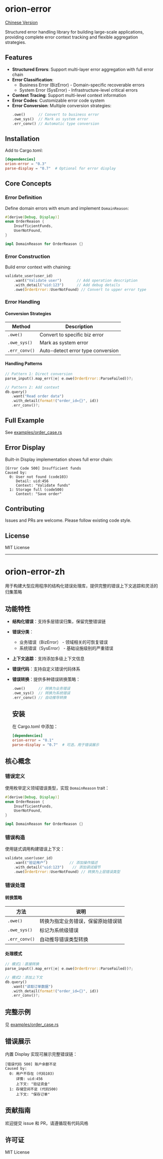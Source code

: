 # orion-error
[Chinese Version](#orion-error-zh)

Structured error handling library for building large-scale applications, providing complete error context tracking and flexible aggregation strategies.

## Features

- **Structured Errors**: Support multi-layer error aggregation with full error chain
- **Error Classification**:
  - Business Error (BizError) - Domain-specific recoverable errors
  - System Error (SysError) - Infrastructure-level critical errors
- **Context Tracing**: Support multi-level context information
- **Error Codes**: Customizable error code system
- **Error Conversion**: Multiple conversion strategies:
  ```rust
  .owe()      // Convert to business error
  .owe_sys()  // Mark as system error
  .err_conv() // Automatic type conversion
  ```

## Installation

Add to Cargo.toml:
```toml
[dependencies]
orion-error = "0.3"
parse-display = "0.7"  # Optional for error display
```

## Core Concepts

### Error Definition
Define domain errors with enum and implement `DomainReason`:
```rust
#[derive(Debug, Display)]
enum OrderReason {
    InsufficientFunds,
    UserNotFound,
}

impl DomainReason for OrderReason {}
```

### Error Construction
Build error context with chaining:
```rust
validate_user(user_id)
    .want("Validate user")       // Add operation description
    .with_detail("uid:123")      // Add debug details
    .owe(OrderError::UserNotFound) // Convert to upper error type
```

### Error Handling
#### Conversion Strategies
| Method        | Description                      |
|---------------|----------------------------------|
| `.owe()`      | Convert to specific biz error    |
| `.owe_sys()`  | Mark as system error             |
| `.err_conv()` | Auto-detect error type conversion|

#### Handling Patterns
```rust
// Pattern 1: Direct conversion
parse_input().map_err(|e| e.owe(OrderError::ParseFailed))?;

// Pattern 2: Add context
db.query()
   .want("Read order data")
   .with_detail(format!("order_id={}", id))
   .err_conv()?;
```

## Full Example
See [examples/order_case.rs](examples/order_case.rs)

## Error Display
Built-in Display implementation shows full error chain:
```text
[Error Code 500] Insufficient funds
Caused by:
  0: User not found (code103)
     Detail: uid:456
     Context: "Validate funds"
  1: Storage full (code500)
     Context: "Save order"
```

## Contributing
Issues and PRs are welcome. Please follow existing code style.

## License
MIT License



---

# orion-error-zh <a name="orion-error-zh"></a>


用于构建大型应用程序的结构化错误处理库，提供完整的错误上下文追踪和灵活的归集策略

## 功能特性

- **结构化错误**：支持多层错误归集，保留完整错误链
- **错误分类**：
  - 业务错误（BizError） - 领域相关的可恢复错误
  - 系统错误（SysError） - 基础设施级别的严重错误
- **上下文追踪**：支持添加多级上下文信息
- **错误代码**：支持自定义错误代码体系
- **错误转换**：提供多种错误转换策略：
  ```rust
  .owe()      // 转换为业务错误
  .owe_sys()  // 转换为系统错误
  .err_conv() // 自动推导转换
  ```
  ## 安装

  在 Cargo.toml 中添加：
  ```toml
  [dependencies]
  orion-error = "0.1"
  parse-display = "0.7"  # 可选，用于错误展示
  ```



## 核心概念

### 错误定义
使用枚举定义领域错误类型，实现 `DomainReason` trait：
```rust
#[derive(Debug, Display)]
enum OrderReason {
    InsufficientFunds,
    UserNotFound,
}

impl DomainReason for OrderReason {}
```

### 错误构造
使用链式调用构建错误上下文：
```rust
validate_user(user_id)
    .want("验证用户")          // 添加操作描述
    .with_detail("uid:123")    // 添加调试细节
    .owe(OrderError::UserNotFound) // 转换为上层错误类型
```

### 错误处理
#### 转换策略
| 方法         | 说明                          |
|--------------|-----------------------------|
| `.owe()`     | 转换为指定业务错误，保留原始错误链   |
| `.owe_sys()` | 标记为系统级错误                |
| `.err_conv()`| 自动推导错误类型转换             |

#### 处理模式
```rust
// 模式1：直接转换
parse_input().map_err(|e| e.owe(OrderError::ParseFailed))?;

// 模式2：添加上下文
db.query()
   .want("读取订单数据")
   .with_detail(format!("order_id={}", id))
   .err_conv()?;
```
## 完整示例
见 [examples/order_case.rs](examples/order_case.rs)

## 错误展示
内置 Display 实现可展示完整错误链：
```text
[错误代码 500] 账户余额不足
Caused by:
  0: 用户不存在 (代码103)
     详情: uid:456
     上下文: "验证资金"
  1: 存储空间不足 (代码500)
     上下文: "保存订单"
```
## 贡献指南
欢迎提交 issue 和 PR，请遵循现有代码风格

## 许可证
MIT License
